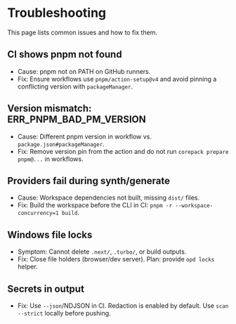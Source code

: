 # Troubleshooting

This page lists common issues and how to fix them.

## CI shows pnpm not found
- Cause: pnpm not on PATH on GitHub runners.
- Fix: Ensure workflows use `pnpm/action-setup@v4` and avoid pinning a conflicting version with `packageManager`.

## Version mismatch: ERR_PNPM_BAD_PM_VERSION
- Cause: Different pnpm version in workflow vs. `package.json#packageManager`.
- Fix: Remove version pin from the action and do not run `corepack prepare pnpm@...` in workflows.

## Providers fail during synth/generate
- Cause: Workspace dependencies not built, missing `dist/` files.
- Fix: Build the workspace before the CLI in CI: `pnpm -r --workspace-concurrency=1 build`.

## Windows file locks
- Symptom: Cannot delete `.next/`, `.turbo/`, or build outputs.
- Fix: Close file holders (browser/dev server). Plan: provide `opd locks` helper.

## Secrets in output
- Fix: Use `--json`/NDJSON in CI. Redaction is enabled by default. Use `scan --strict` locally before pushing.
